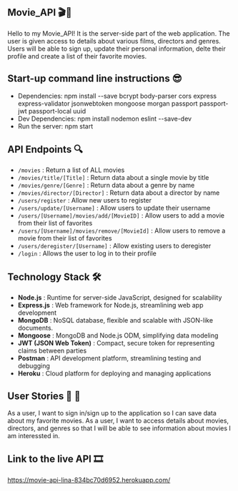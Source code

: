 ## Movie_API 🎬🍿
Hello to my Movie_API! It is the server-side part of the web application. The user is given access to details about various films, directors and genres. Users will be able to sign up, update their
personal information, delte their profile and create a list of their favorite movies.

## Start-up command line instructions 😎
- Dependencies: npm install --save bcrypt body-parser cors express express-validator jsonwebtoken mongoose morgan passport passport-jwt passport-local uuid
- Dev Dependencies: npm install nodemon eslint --save-dev
- Run the server: npm start

## API Endpoints 🔍
- `/movies` : Return a list of ALL movies
- `/movies/title/[Title]` : Return data about a single movie by title
- `/movies/genre/[Genre]` : Return data about a genre by name
- `/movies/director/[Director]` : Return data about a director by name
- `/users/register` : Allow new users to register
- `/users/update/[Username]` : Allow users to update their username
- `/users/[Username]/movies/add/[MovieID]` : Allow users to add a movie from their list of favorites
- `/users/[Username]/movies/remove/[MovieId]` : Allow users to remove a movie from their list of favorites
- `/users/deregister/[Username]` : Allow existing users to deregister
- `/login` : Allows the user to log in to their profile

## Technology Stack 🛠️
- **Node.js** : Runtime for server-side JavaScript, designed for scalability
- **Express.js** : Web framework for Node.js, streamlining web app development
- **MongoDB** : NoSQL database, flexible and scalable with JSON-like documents.
- **Mongoose** : MongoDB and Node.js ODM, simplifying data modeling
- **JWT (JSON Web Token)** : Compact, secure token for representing claims between parties
- **Postman** : API development platform, streamlining testing and debugging
- **Heroku** : Cloud platform for deploying and managing applications
 
 ## User Stories 💃 🕺
 As a user, I want to sign in/sign up to the application so I can save data about my favorite movies.
 As a user, I want to access details about movies, directors, and genres so that I will be able to see information about movies I am interessted in. 

## Link to the live API 🎞️
https://movie-api-lina-834bc70d6952.herokuapp.com/